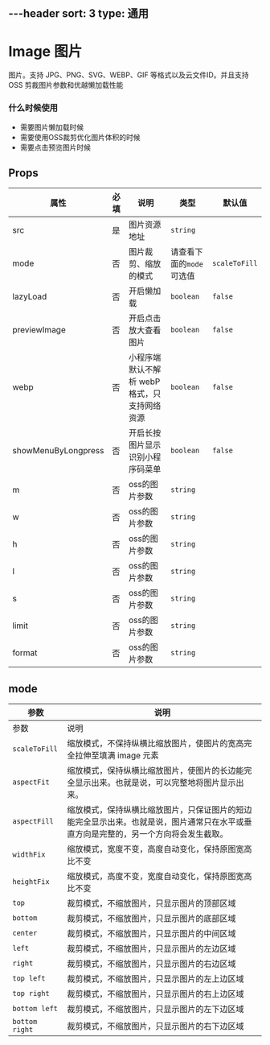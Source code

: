 ---header
sort: 3
type: 通用
---
# Image 图片
图片。支持 JPG、PNG、SVG、WEBP、GIF 等格式以及云文件ID。并且支持 OSS 剪裁图片参数和优越懒加载性能

### 什么时候使用
 - 需要图片懒加载时候
 - 需要使用OSS裁剪优化图片体积的时候
 - 需要点击预览图片时候


<demo>

## Props
| 属性 | 必填 | 说明 | 类型 | 默认值 |
| --- | --- | --- | --- | --- |
| src | 是 | 图片资源地址 | `string` |  |
| mode | 否 | 图片裁剪、缩放的模式 | 请查看下面的`mode`可选值 | `scaleToFill` |
| lazyLoad | 否 | 开启懒加载 | `boolean` | `false` |
| previewImage | 否 | 开启点击放大查看图片 | `boolean` | `false` |
| webp | 否 | 小程序端默认不解析 webP 格式，只支持网络资源 | `boolean` | `false` |
| showMenuByLongpress | 否 | 开启长按图片显示识别小程序码菜单 | `boolean` | `false` |
| m | 否 | oss的图片参数 | `string` |  |
| w | 否 | oss的图片参数 | `string` |  |
| h | 否 | oss的图片参数 | `string` |  |
| l | 否 | oss的图片参数 | `string` |  |
| s | 否 | oss的图片参数 | `string` |  |
| limit | 否 | oss的图片参数 | `string` |  |
| format | 否 | oss的图片参数 | `string` |  |


## mode
| 参数 | 说明 |
| --- | --- |
| 参数 |	说明 |
| `scaleToFill` | 	缩放模式，不保持纵横比缩放图片，使图片的宽高完全拉伸至填满 image 元素 |
| `aspectFit` | 	缩放模式，保持纵横比缩放图片，使图片的长边能完全显示出来。也就是说，可以完整地将图片显示出来。 |
| `aspectFill` | 	缩放模式，保持纵横比缩放图片，只保证图片的短边能完全显示出来。也就是说，图片通常只在水平或垂直方向是完整的，另一个方向将会发生截取。|
| `widthFix` | 	缩放模式，宽度不变，高度自动变化，保持原图宽高比不变|
| `heightFix`	|  缩放模式，高度不变，宽度自动变化，保持原图宽高比不变|
| `top` | 	裁剪模式，不缩放图片，只显示图片的顶部区域|
| `bottom` | 	裁剪模式，不缩放图片，只显示图片的底部区域|
| `center` | 	裁剪模式，不缩放图片，只显示图片的中间区域|
| `left` | 	裁剪模式，不缩放图片，只显示图片的左边区域|
| `right` | 	裁剪模式，不缩放图片，只显示图片的右边区域|
| `top left` | 	裁剪模式，不缩放图片，只显示图片的左上边区域|
| `top right` | 	裁剪模式，不缩放图片，只显示图片的右上边区域|
| `bottom left` | 	裁剪模式，不缩放图片，只显示图片的左下边区域|
| `bottom right` | 	裁剪模式，不缩放图片，只显示图片的右下边区域|
